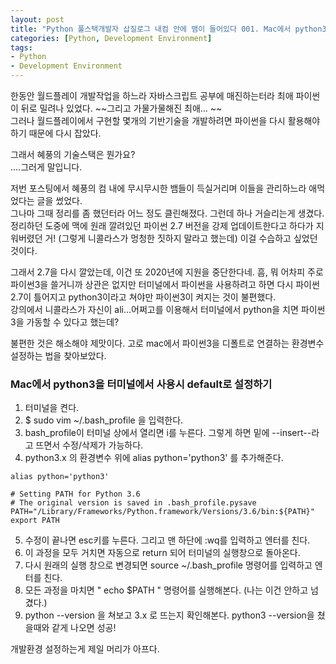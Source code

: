 ```yaml
---
layout: post
title: "Python 풀스택개발자 삽질로그 내컴 안에 뱀이 들어있다 001. Mac에서 python3을 터미널에서 사용시 default로 설정하기"
categories: [Python, Development Environment]
tags: 
- Python
- Development Environment
---
```


한동안 월드플레이 개발작업을 하느라 자바스크립트 공부에 매진하는터라 최애 파이썬이 뒤로 밀려나 있었다. ~~그리고 가물가물해진 최애... ~~
<br>그러나 월드플레이에서 구현할 몇개의 기반기술을 개발하려면 파이썬을 다시 활용해야하기 때문에 다시 잡았다. 

그래서 혜풍의 기술스택은 뭔가요? 
<br>....그러게 말입니다. 

저번 포스팅에서 혜풍의 컴 내에 무시무시한 뱀들이 득실거리며 이들을 관리하느라 애먹었다는 글을 썼었다. <br> 그나마 그때 정리를 좀 했던터라 어느 정도 클린해졌다.
그런데 하나 거슬리는게 생겼다. 정리하던 도중에 맥에 원래 깔려있던 파이썬 2.7 버전을 강제 업데이트한다고 하다가 지워버렸던 거! (그렇게 니콜라스가 멍청한 짓하지 말라고 했는데) 이걸 수습하고 싶었던 것이다. 

그래서 2.7을 다시 깔았는데, 이건 또 2020년에 지원을 중단한다네. 흠, 뭐 어차피 주로 파이썬3을 쓸거니까 상관은 없지만 터미널에서 파이썬을 사용하려고 하면 다시 파이썬 2.7이 틀어지고 python3이라고 쳐야만 파이썬3이 켜지는 것이 불편했다. 
<br>강의에서 니콜라스가 자신이 ali...어쩌고를 이용해서 터미널에서 python을 치면 파이썬3을 가동할 수 있다고 했는데?

불편한 것은 해소해야 제맛이다. 고로 mac에서 파이썬3을 디폴트로 연결하는 환경변수 설정하는 법을 찾아보았다.
<br>

### Mac에서 python3을 터미널에서 사용시 default로 설정하기

1. 터미널을 켠다.
2. $ sudo vim ~/.bash_profile 을 입력한다.
3. bash_profile이 터미널 상에서 열리면 i를 누른다. 그렇게 하면 밑에 --insert--라고 뜨면서 수정/삭제가 가능하다.
4. python3.x 의 환경변수 위에 alias python='python3' 를 추가해준다.
~~~
alias python='python3'

# Setting PATH for Python 3.6
# The original version is saved in .bash_profile.pysave
PATH="/Library/Frameworks/Python.framework/Versions/3.6/bin:${PATH}"
export PATH
~~~
5. 수정이 끝나면 esc키를 누른다. 그리고 맨 하단에 :wq를 입력하고 엔터를 친다.
6. 이 과정을 모두 거치면 자동으로 return 되어 터미널의 실행창으로 돌아온다.
7. 다시 원래의 실행 창으로 변경되면 source ~/.bash_profile 명령어를 입력하고 엔터를 친다.
8. 모든 과정을 마치면 " echo $PATH " 명령어를 실행해본다. (나는 이건 안하고 넘겼다.)
9. python --version 을 쳐보고 3.x 로 뜨는지 확인해본다. python3 --version을 쳤을때와 같게 나오면 성공!


개발환경 설정하는게 제일 머리가 아프다.
